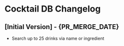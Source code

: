 # Cocktail DB Changelog

## [Initial Version] - {PR_MERGE_DATE}

- Search up to 25 drinks via name or ingredient